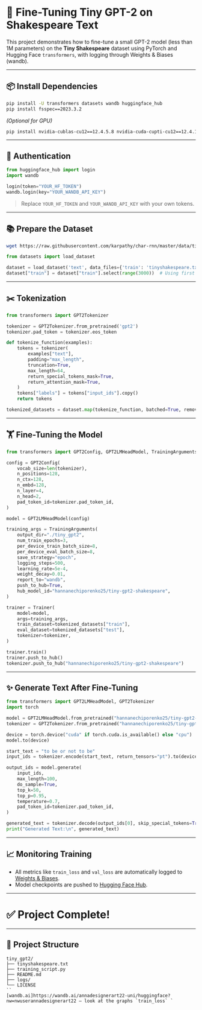 
# 🚀 Fine-Tuning Tiny GPT-2 on Shakespeare Text

This project demonstrates how to fine-tune a small GPT-2 model (less than 1M parameters) on the **Tiny Shakespeare** dataset using PyTorch and Hugging Face `transformers`, with logging through Weights & Biases (wandb).

---

## 📦 Install Dependencies

```bash
pip install -U transformers datasets wandb huggingface_hub
pip install fsspec==2023.3.2
```

*(Optional for GPU)*

```bash
pip install nvidia-cublas-cu12==12.4.5.8 nvidia-cuda-cupti-cu12==12.4.127 nvidia-cuda-runtime-cu12==12.4.127
```

---

## 🔑 Authentication

```python
from huggingface_hub import login
import wandb

login(token="YOUR_HF_TOKEN")
wandb.login(key="YOUR_WANDB_API_KEY")
```

> Replace `YOUR_HF_TOKEN` and `YOUR_WANDB_API_KEY` with your own tokens.

---

## 📚 Prepare the Dataset

```bash
wget https://raw.githubusercontent.com/karpathy/char-rnn/master/data/tinyshakespeare/input.txt -O tinyshakespeare.txt
```

```python
from datasets import load_dataset

dataset = load_dataset('text', data_files={'train': 'tinyshakespeare.txt'})
dataset["train"] = dataset["train"].select(range(3000))  # Using first 3000 examples
```

---

## ✂️ Tokenization

```python
from transformers import GPT2Tokenizer

tokenizer = GPT2Tokenizer.from_pretrained('gpt2')
tokenizer.pad_token = tokenizer.eos_token

def tokenize_function(examples):
    tokens = tokenizer(
        examples["text"],
        padding="max_length",
        truncation=True,
        max_length=64,
        return_special_tokens_mask=True,
        return_attention_mask=True,
    )
    tokens["labels"] = tokens["input_ids"].copy()
    return tokens

tokenized_datasets = dataset.map(tokenize_function, batched=True, remove_columns=["text"])
```

---

## 🏋️ Fine-Tuning the Model

```python
from transformers import GPT2Config, GPT2LMHeadModel, TrainingArguments, Trainer

config = GPT2Config(
    vocab_size=len(tokenizer),
    n_positions=128,
    n_ctx=128,
    n_embd=128,
    n_layer=4,
    n_head=2,
    pad_token_id=tokenizer.pad_token_id,
)

model = GPT2LMHeadModel(config)

training_args = TrainingArguments(
    output_dir="./tiny_gpt2",
    num_train_epochs=3,
    per_device_train_batch_size=8,
    per_device_eval_batch_size=8,
    save_strategy="epoch",
    logging_steps=500,
    learning_rate=5e-4,
    weight_decay=0.01,
    report_to="wandb",
    push_to_hub=True,
    hub_model_id="hannanechiporenko25/tiny-gpt2-shakespeare",
)

trainer = Trainer(
    model=model,
    args=training_args,
    train_dataset=tokenized_datasets["train"],
    eval_dataset=tokenized_datasets["test"],
    tokenizer=tokenizer,
)

trainer.train()
trainer.push_to_hub()
tokenizer.push_to_hub("hannanechiporenko25/tiny-gpt2-shakespeare")
```

---

## ✨ Generate Text After Fine-Tuning

```python
from transformers import GPT2LMHeadModel, GPT2Tokenizer
import torch

model = GPT2LMHeadModel.from_pretrained("hannanechiporenko25/tiny-gpt2-shakespeare")
tokenizer = GPT2Tokenizer.from_pretrained("hannanechiporenko25/tiny-gpt2-shakespeare")

device = torch.device("cuda" if torch.cuda.is_available() else "cpu")
model.to(device)

start_text = "to be or not to be"
input_ids = tokenizer.encode(start_text, return_tensors="pt").to(device)

output_ids = model.generate(
    input_ids,
    max_length=100,
    do_sample=True,
    top_k=50,
    top_p=0.95,
    temperature=0.7,
    pad_token_id=tokenizer.pad_token_id,
)

generated_text = tokenizer.decode(output_ids[0], skip_special_tokens=True)
print("Generated Text:\n", generated_text)
```

---

## 📈 Monitoring Training
- All metrics like `train_loss` and `val_loss` are automatically logged to [Weights & Biases](https://wandb.ai/).
- Model checkpoints are pushed to [Hugging Face Hub](https://huggingface.co/).

---

# ✅ Project Complete!

---

## 📌 Project Structure

```
tiny_gpt2/
├── tinyshakespeare.txt
├── training_script.py
├── README.md
├── logs/
└── LICENSE
``
[wandb.ai]https://wandb.ai/annadesignerart22-uni/huggingface?nw=nwuserannadesignerart22 — look at the graphs `train_loss` `
